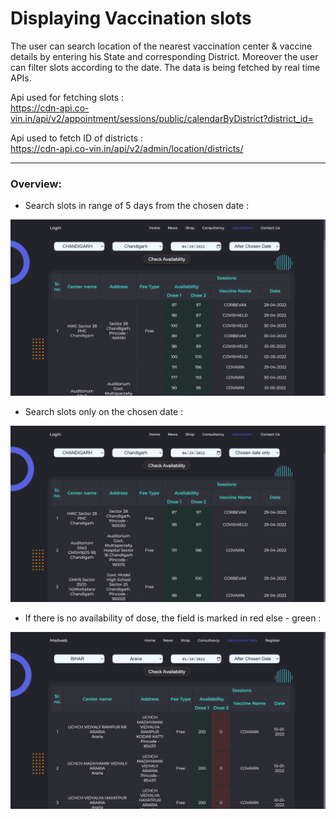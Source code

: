 # **Displaying Vaccination slots**

The user can search location of the nearest vaccination center & vaccine details by entering his State and corresponding District. Moreover the user can filter slots according to the date. The data is being fetched by real time APIs. <br>

Api used for fetching slots :<br>
https://cdn-api.co-vin.in/api/v2/appointment/sessions/public/calendarByDistrict?district_id=

Api used to fetch ID of districts :<br>
https://cdn-api.co-vin.in/api/v2/admin/location/districts/

---
### Overview:<br>
- Search slots in range of 5 days from the chosen date : 

![](/images/page1.png)

- Search slots only on the chosen date : 

![](/images/page2.png)

- If there is no availability of dose, the field is marked in red else - green  :

![](/images/page3.png)

